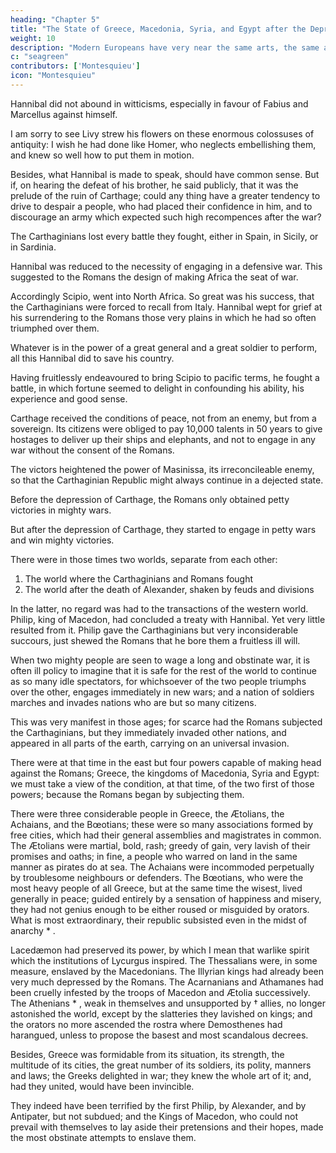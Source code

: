 ```yaml
---
heading: "Chapter 5"
title: "The State of Greece, Macedonia, Syria, and Egypt after the Depression of Carthage"
weight: 10
description: "Modern Europeans have very near the same arts, the same arms, the same discipline, and the same manner of making war."
c: "seagreen"
contributors: ['Montesquieu']
icon: "Montesquieu"
---
```




Hannibal did not abound in witticisms, especially in favour of Fabius and Marcellus against himself. 

I am sorry to see Livy strew his flowers on these enormous colossuses of antiquity:  I wish he had done like Homer, who neglects embellishing them, and knew so well how to put them in motion.

Besides, what Hannibal is made to speak, should have common sense. But if, on hearing the defeat of his brother, he said publicly, that it was the prelude of the ruin of Carthage; could any thing have a greater tendency to drive to despair a people, who had placed their confidence in him, and to discourage an army which expected such high recompences after the war?

The Carthaginians lost every battle they fought, either in Spain, in Sicily, or in Sardinia.

Hannibal was reduced to the necessity of engaging in a defensive war. This suggested to the Romans the design of making Africa the seat of war.

Accordingly Scipio, went into North Africa. So great was his success, that the Carthaginians were forced to recall from Italy. Hannibal wept for grief at his surrendering to the Romans those very plains in which he had so often triumphed over them.

Whatever is in the power of a great general and a great soldier to perform, all this Hannibal did to save his country. 

Having fruitlessly endeavoured to bring Scipio to pacific terms, he fought a battle, in which fortune seemed to delight in confounding his ability, his experience and good sense.

Carthage received the conditions of peace, not from an enemy, but from a sovereign. Its citizens were obliged to pay 10,000 talents in 50 years to give hostages to deliver up their ships and elephants, and not to engage in any war without the consent of the Romans.



The victors heightened the power of Masinissa, its irreconcileable enemy, so that the Carthaginian Republic might always continue in a dejected state.

Before the depression of Carthage, the Romans only obtained petty victories in mighty wars. 

But after the depression of Carthage, they started to engage in petty wars and win mighty victories.

There were in those times two worlds, separate from each other:

1. The world where the Carthaginians and Romans fought
2. The world after the death of Alexander, shaken by feuds and divisions

In the latter, no regard was had to the transactions of the western world. Philip, king of Macedon, had concluded a treaty with Hannibal. Yet very little resulted from it. Philip gave the Carthaginians but very inconsiderable succours, just shewed the Romans that he bore them a fruitless ill will.

When two mighty people are seen to wage a long and obstinate war, it is often ill policy to imagine that it is safe for the rest of the world to continue as so many idle spectators, for whichsoever of the two people triumphs over the other, engages immediately in new wars; and a nation of soldiers marches and invades nations who are but so many citizens.

This was very manifest in those ages; for scarce had the Romans subjected the Carthaginians, but they immediately invaded other nations, and appeared in all parts of the earth, carrying on an universal invasion.

There were at that time in the east but four powers capable of making head against the Romans; Greece, the kingdoms of Macedonia, Syria and Egypt:  we must take a view of the condition, at that time, of the two first of those powers; because the Romans began by subjecting them.

There were three considerable people in Greece, the Ætolians, the Achaians, and the Bœotians; these were so many associations formed by free cities, which had their general assemblies and magistrates in common. The Ætolians were martial, bold, rash; greedy of gain, very lavish of their promises and oaths; in fine, a people who warred on land in the same manner as pirates do at sea. The Achaians were incommoded perpetually by troublesome neighbours or defenders. The Bœotians, who were the most heavy people of all Greece, but at the same time the wisest, lived generally in peace; guided entirely by a sensation of happiness and misery, they had not genius enough to be either roused or misguided by orators. What is most extraordinary, their republic subsisted even in the midst of anarchy * .

Lacedæmon had preserved its power, by which I mean that warlike spirit which the institutions of Lycurgus inspired. The Thessalians were, in some measure, enslaved by the Macedonians. The Illyrian kings had already been very much depressed by the Romans. The Acarnanians and Athamanes had been cruelly infested by the troops of Macedon and Ætolia successively. The Athenians * , weak in themselves and unsupported by † allies, no longer astonished the world, except by the slatteries they lavished on kings; and the orators no more ascended the rostra where Demosthenes had harangued, unless to propose the basest and most scandalous decrees.

Besides, Greece was formidable from its situation, its strength, the multitude of its cities, the great number of its soldiers, its polity, manners and laws; the Greeks delighted in war; they knew the whole art of it; and, had they united, would have been invincible.

They indeed have been terrified by the first Philip, by Alexander, and by Antipater, but not subdued; and the Kings of Macedon, who could not prevail with themselves to lay aside their pretensions and their hopes, made the most obstinate attempts to enslave them.

